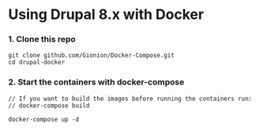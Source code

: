 # Using Drupal 8.x with Docker

### 1. Clone this repo

```
git clone github.com/Gionion/Docker-Compose.git
cd drupal-docker
```

### 2. Start the containers with docker-compose

```
// If you want to build the images before running the containers run:
// docker-compose build

docker-compose up -d
```
